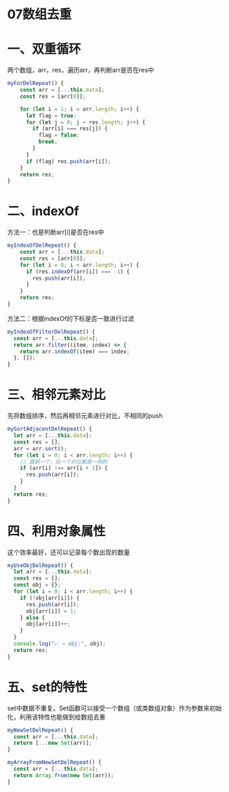 # 07数组去重

# 一、双重循环

两个数组，arr，res，遍历arr，再判断arr是否在res中

```js
myForDelRepeat() {
    const arr = [...this.data];
    const res = [arr[0]];

    for (let i = 1; i < arr.length; i++) {
      let flag = true;
      for (let j = 0; j < res.length; j++) {
        if (arr[i] === res[j]) {
          flag = false;
          break;
        }
      }
      if (flag) res.push(arr[i]);
    }
    return res;
}
```

# 二、indexOf

方法一：也是判断arr[i]是否在res中

```js
myIndexOfDelRepeat() {
    const arr = [...this.data];
    const res = [arr[0]];
    for (let i = 0; i < arr.length; i++) {
      if (res.indexOf(arr[i]) === -1) {
        res.push(arr[i]);
      }
    }
    return res;
}
```

方法二：根据indexOf的下标是否一致进行过滤

```js
myIndexOfFilterDelRepeat() {
  const arr = [...this.data];
  return arr.filter((item, index) => {
    return arr.indexOf(item) === index;
  }, []);
}
```

# 三、相邻元素对比

先将数组排序，然后再相邻元素进行对比，不相同的push

```js
mySortAdjacentDelRepeat() {
  let arr = [...this.data];
  const res = [];
  arr = arr.sort();
  for (let i = 0; i < arr.length; i++) {
    // 跟前一个，后一个对比都是一样的
    if (arr[i] !== arr[i + 1]) {
      res.push(arr[i]);
    }
  }
  return res;
}
```

# 四、利用对象属性

这个效率最好，还可以记录每个数出现的数量

```js
myUseObjDelRepeat() {
  let arr = [...this.data];
  const res = [];
  const obj = {};
  for (let i = 0; i < arr.length; i++) {
    if (!obj[arr[i]]) {
      res.push(arr[i]);
      obj[arr[i]] = 1;
    } else {
      obj[arr[i]]++;
    }
  }
  console.log("✅ ~ obj:", obj);
  return res;
}
```

# 五、set的特性

set中数据不重复。Set函数可以接受一个数组（或类数组对象）作为参数来初始化，利用该特性也能做到给数组去重

```js
myNewSetDelRepeat() {
  const arr = [...this.data];
  return [...new Set(arr)];
}

myArrayFromNewSetDelRepeat() {
  const arr = [...this.data];
  return Array.from(new Set(arr));
}
```

